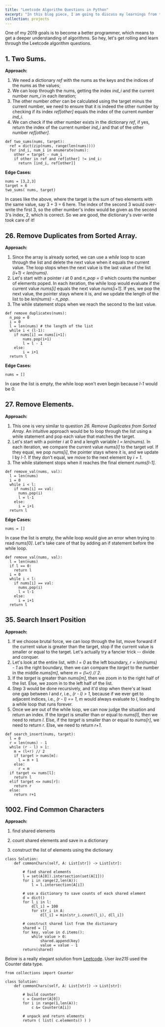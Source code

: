 ```yaml
---
title: "Leetcode Algorithm Questions in Python"
excerpt: "In this blog piece, I am going to discuss my learnings from the Leetcode algorithm questions using Python as the tool."
collection: projects
---
```


One of my 2019 goals is to become a better programmer, which means to get a deeper understanding of algorithms. So hey, let's get rolling and learn through the Leetcode algorithm questions.

## 1. Two Sums.

**Approach:**
1. We need a dictionary *ref* with the nums as the keys and the indices of the nums as the values;
2. We can loop through the nums, getting the index *ind_i* and the current number *num_i* in each iteration;
3. The other number *other* can be calculated using the target minus the current number, we need to ensure that it is indeed the other number by checking if its index *ref[other]* equals the index of the current number *ind_i*.
4. We can check if the other number exists in the dictionary *ref*, if yes, return the index of the current number *ind_i* and that of the other number *ref[other]*.

```
def two_sums(nums, target):
  ref = dict(zip(nums, range(len(nums))))
  for ind_i, num_i in enumerate(nums):
    other = target - num_i
    if other in ref and ref[other] != ind_i:
      return [ind_i, ref[other]]
```
**Edge Cases:**

```
nums = [3,2,3]
target = 6
two_sums( nums, target)
```

In cases like the above, where the target is the sum of two elements with the same value, say 3 + 3 = 6 here. The index of the second 3 would over-write the first 3, so the other number's index would be given as the second 3's index, 2, which is correct. So we are good, the dictionary's over-write took care of it!

## 26. Remove Duplicates from Sorted Array.

**Approach:**
1. Since the array is already sorted, we can use a *while* loop to scan through the list and delete the next value when it equals the current value. The loop stops when the next value is the last value of the list *(i+1) < len(nums)*.
2. Let's start with a pointer *i* at 0 and *n_pop = 0* which counts the number of elements poped. In each iteration, the while loop would evaluate if the current value *nums[i]* equals the next value *nums[i+1]*. If yes, we pop the next value, the pointer stays where it is, and we update the length of the list to be *len(nums) - n_pop*.
3. The while statement stops when we reach the second to the last value.

```
def remove_duplicates(nums):
  n_pop = 0
  i = 0
  l = len(nums) # the length of the list
  while i < (l-1):
    if nums[i] == nums[i+1]:
        nums.pop(i+1)
        l = l - 1
    else:
        i = i+1
  return l      
```
**Edge Cases:**
```
nums = []
```
In case the list is empty, the while loop won't even begin because *l-1* would be 0.

## 27. Remove Elements.

**Approach:**
1. This one is very similar to question *26. Remove Duplicates from Sorted Array.* An intuitive approach would be to loop through the list using a while statement and pop each value that matches the target.
2. Let's start with a pointer *i* at 0 and a length variable *l = len(nums)*. In each iteration, we compare the current value *nums[i]* to the target *val*. If they equal, we pop *nums[i]*, the pointer stays where it is, and we update l by *l-1*. If they don't equal, we move to the next element by *i + 1*.
3. The while statement stops when it reaches the final element *nums[l-1]*.
```
def remove_val(nums, val):
  l = len(nums)
  i = 0
  while i < l:
    if nums[i] == val:
      nums.pop(i)
      l = l-1
    else:
      i = i+1
  return l
```

**Edge Cases:**
```
nums = []
```
In case the list is empty, the while loop would give an error when trying to read *nums[0]*. Let's take care of that by adding an if statement before the while loop.
```
def remove_val(nums, val):
  l = len(nums)
  if l == 0:
    return l
  i = 0
  while i < l:
    if nums[i] == val:
      nums.pop(i)
      l = l-1
    else:
      i = i+1
  return l
```

## 35. Search Insert Position

**Approach:**
1. If we choose brutal force, we can loop through the list, move forward if the current value is greater than the target, stop if the current value is smaller or equal to the target. Let's actually try a fancier trick -- divide and conquer.
2. Let's look at the entire list, with *l = 0* as the left boundary, *r = len(nums) - 1* as the right boundary, then we can compare the *target* to the number in the middle *nums[m]*, where *m = (l+r) // 2*.
3. If the *target* is greater than *nums[m]*, then we zoom in to the right half of the list. Else, we zoom in to the left half of the list.
4. Step 3 would be done recursively, and it'd stop when there's at least one gap between *l* and *r*, i.e., *(r - l) > 1*, because if we ever get to adjacent indices, i.e., *(r - l) == 1*, *m* would always evaluate to *l*, leading to a while loop that runs forever.
5. Once we are out of the while loop, we can now judge the situation and return an index. If the *target* is smaller than or equal to *nums[l]*, then we need to return *l*. Else, if the *target* is smaller than or equal to *nums[r]*, we need to return *r*. Else, we need to return *r+1*.

```
def search_insert(nums, target):
  l = 0
  r = len(nums) - 1
  while (r - l) > 1:
    m = (l+r) // 2
    if target > nums[m]:
      l = m + 1
    else:
      r = m
  if target <= nums[l]:
    return l
  elif target <= nums[r]:
    return r
  else:
    return r+1
```  

## 1002. Find Common Characters

**Approach:**  

1. find shared elements

2. count shared elements and save in a dictionary

3. construct the list of elements using the dictionary

```
class Solution:
    def commonChars(self, A: List[str]) -> List[str]:
        
        # find shared elements
        l = set(A[0]).intersection(set(A[1]))
        for i in range(2,len(A)):
            l = l.intersection(A[i])
        
        # use a dictionary to save counts of each shared element
        d = dict()
        for l_i in l:
            d[l_i] = 100
            for str_i in A:
                d[l_i] = min(str_i.count(l_i), d[l_i])
        
        # construct shared list from the dictionary
        shared = []
        for key, value in d.items():
            while value > 0:
                shared.append(key)
                value = value - 1
        return(shared)   
```

Below is a really elegant solution from [Leetcode](https://leetcode.com/problems/find-common-characters/discuss/247560/Python-1-line). User *lee215* used the Counter data type.

```
from collections import Counter

class Solution:
    def commonChars(self, A: List[str]) -> List[str]:
        
        # build counter
        c = Counter(A[0])
        for i in range(1,len(A)):
            c &= Counter(A[i])
        
        # unpack and return elements
        return ( list( c.elements() ) )
```